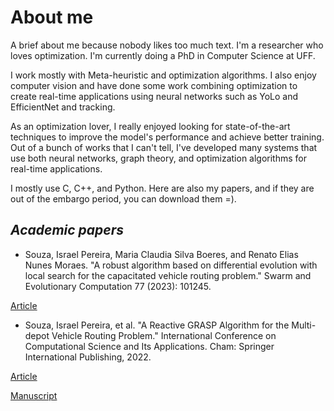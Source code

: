 
# About me

A brief about me because nobody likes too much text. I'm a researcher who loves optimization. I'm currently doing a PhD in Computer Science at UFF. 

I work mostly with Meta-heuristic and optimization algorithms. I also enjoy computer vision and have done some work combining optimization to create real-time applications using neural networks such as YoLo and EfficientNet and tracking. 

As an optimization lover, I really enjoyed looking for state-of-the-art techniques to improve the model's performance and achieve better training. Out of a bunch of works that I can't tell, I've developed many systems that use both neural networks, graph theory, and optimization algorithms for real-time applications. 

I mostly use C, C++, and Python. Here are also my papers, and if they are out of the embargo period, you can download them =).


## _Academic papers_

* Souza, Israel Pereira, Maria Claudia Silva Boeres, and Renato Elias Nunes Moraes. "A robust algorithm based on differential evolution with local search for the capacitated vehicle routing problem." Swarm and Evolutionary Computation 77 (2023): 101245.

[Article](https://www.sciencedirect.com/science/article/pii/S2210650223000196)


* Souza, Israel Pereira, et al. "A Reactive GRASP Algorithm for the Multi-depot Vehicle Routing Problem." International Conference on Computational Science and Its Applications. Cham: Springer International Publishing, 2022.

[Article](https://link.springer.com/chapter/10.1007/978-3-031-10562-3_7)

[Manuscript](https://github.com/israelpereira55/israelpereira55.github.io/blob/main/articles/MDVRP_ICCSA_2022_LNCS.pdf)
